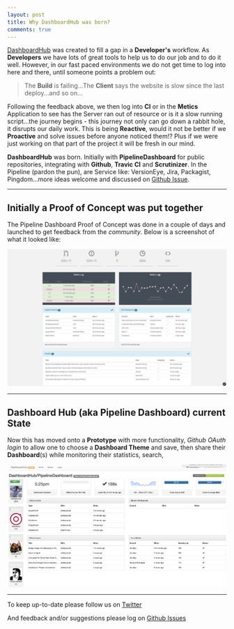 ```yaml
---
layout: post
title: Why DashboardHub was born?
comments: true
---
```


[DashboardHub](http://dashboardhub.io) was created to fill a gap in a **Developer's** workflow. As **Developers** we have lots of great tools to help us to do our job and to do it well. However, in our fast paced environments we do not get time to log into here and there, until someone points a problem out:

  > The **Build** is failing...The **Client** says the website is slow since the last deploy...and so on...
  
Following the feedback above, we then log into **CI** or in the **Metics** Application to see has the Server ran out of resource or is it a slow running script...the journey begins - this journey not only can go down a rabbit hole, it disrupts our daily work. This is being **Reactive**, would it not be better if we **Proactive** and solve issues before anyone noticed them!? Plus if we were just working on that part of the project it will be fresh in our mind.

**DashboardHub** was born. Initially with **PipelineDashboard** for public repositories, integrating with **Github**, **Travic CI** and **Scrutinizer**. In the Pipeline (pardon the pun), are Service like: VersionEye, Jira, Packagist, Pingdom...more ideas welcome and discussed on [Github Issue](https://github.com/DashboardHub/PipelineDashboard/issues/11).

---

## Initially a Proof of Concept was put together

The Pipeline Dashboard Proof of Concept was done in a couple of days and launched to get feedback from the *community*. Below is a screenshot of what it looked like:

![Proof of Concept Dashboard](/assets/screenshots/proof-of-concept.png)

---

## Dashboard Hub (aka Pipeline Dashboard) current State

Now this has moved onto a **Prototype** with more functionality, *Github OAuth login* to allow one to choose a **Dashboard Theme** and save, then share their **Dashboard**(s) while monitoring their statistics, search,

![Prototype of Concept Dashboard](/assets/screenshots/prototype.png)

---

To keep up-to-date please follow us on [Twitter](https://twitter.com/dashboardhub)

And feedback and/or suggestions please log on [Github Issues](https://github.com/DashboardHub/PipelineDashboard/issues)

